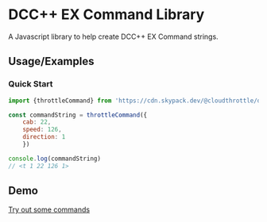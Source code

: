 
# DCC++ EX Command Library

A Javascript library to help create DCC++ EX Command strings.


## Usage/Examples
### Quick Start

```javascript
import {throttleCommand} from 'https://cdn.skypack.dev/@cloudthrottle/dcc-ex--commands'

const commandString = throttleCommand({
    cab: 22, 
    speed: 126,
    direction: 1
    })

console.log(commandString)
// <t 1 22 126 1>
```

## Demo

[Try out some commands](https://commands.webthrottle.cloud/)

